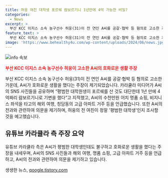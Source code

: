```yaml
---
title: 허웅 여친 대학생 포르쉐 람보르기니 1년만에 4억 가능한 비밀?
categories:
  - News
excerpt: >
  부산 KCC 이지스 소속 농구선수 허웅(31)이 전 연인 A씨를 공갈·협박 등 혐의로 고소한 가운데, A씨의 호화로운 생활을 했다는 주장이 나왔다. 유튜브 채널 카라큘라 미디어는 A씨의 SNS 사진을 공유하며 평범한 대학원생인데도 폭로 후 1년 만에 4억짜리 람보르기니를 기변하고, 명품 쇼핑 및 해외여행 등 호화로운 생활을 논의했다. 뿐만 아니라 A씨의 전과와 다른 인물과의 관련성을 언급하며 허웅의 전 여친에 대한 파문을 예고했다.
feature_text: >
  부산 KCC 이지스 소속 농구선수 허웅(31)이 전 연인 A씨를 공갈·협박 등 혐의로 고소한 가운데, A씨의 호화로운 생활을 했다는 주장이 나왔다. 유튜브 채널 카라큘라 미디어는 A씨의 SNS 사진을 공유하며 평범한 대학원생인데도 폭로 후 1년 만에 4억짜리 람보르기니를 기변하고, 명품 쇼핑 및 해외여행 등 호화로운 생활을 논의했다. 뿐만 아니라 A씨의 전과와 다른 인물과의 관련성을 언급하며 허웅의 전 여친에 대한 파문을 예고했다.
image: 'https://www.behealthy4u.com/wp-content/uploads/2024/06/news.jpg'
---
```


<p><img src="https://www.behealthy4u.com/wp-content/uploads/2024/06/news.jpg" alt="info 속보" /></p>

<p><b><span style="color: #ee2323;">부산 KCC 이지스 소속 농구선수 허웅이 고소한 A씨의 호화로운 생활 주장</span></b></p>

<p>부산 KCC 이지스 소속 농구선수 허웅(31)이 전 연인 A씨를 공갈·협박 등 혐의로 고소한 가운데, A씨가 호화로운 생활을 했다는 주장이 제기되었습니다. 카라큘라 미디어가 A씨의 SNS 사진들을 공유하며 “평범한 대학원생이 포르쉐를 산 것도 대단한데 1년 만에 4억짜리 람보르기니로 기변을 했다”고 지적했고, A씨의 수천만원 어치 명품 쇼핑, 비지니스 좌석을 타고의 해외 여행, 청담동의 고급 아파트 거주 등을 언급했습니다. 또한 A씨의 전과와 관련하여 의문을 제기하며, 허웅의 전 여친이 정말 '평범한 대학생'인지 조사할 것을 예고했습니다.</p>

<h2 data-ke-size="size26">유튜브 카라큘라 측 주장 요약</h2>

<p>유튜브 카라큘라 측은 A씨가 평범한 대학생인데도 불구하고 호화로운 생활을 했다는 주장을 내세우며, A씨의 SNS 사진들과 해외 여행, 명품 쇼핑, 고급 아파트 거주 등을 언급하고, A씨의 전과와 관련하여 의문을 제기하고 있습니다.</p>

<p data-ke-size="size16"></p>
생생한 뉴스, <a href="https://qoogle.tistory.com" rel="dofollow">qoogle.tistory.com</a>


